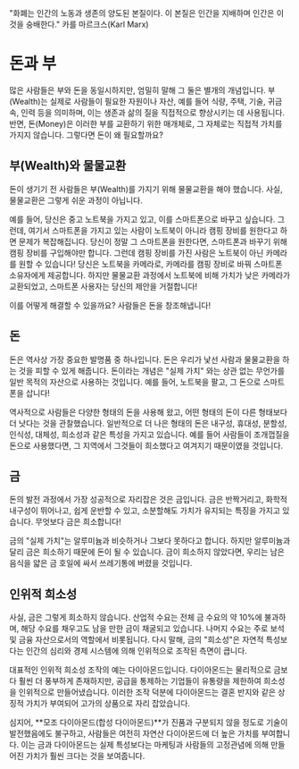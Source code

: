 "화폐는 인간의 노동과 생존의 양도된 본질이다. 이 본질은 인간을 지배하며 인간은 이것을 숭배한다."
카를 마르크스(Karl Marx)

# 돈과 부
많은 사람들은 부와 돈을 동일시하지만, 엄밀히 말해 그 둘은 별개의 개념입니다. 부(Wealth)는 실제로 사람들이 필요한 자원이나 자산, 예를 들어 식량, 주택, 기술, 귀금속, 인력 등을 의미하며, 이는 생존과 삶의 질을 직접적으로 향상시키는 데 사용됩니다. 반면, 돈(Money)은 이러한 부를 교환하기 위한 매개체로, 그 자체로는 직접적 가치를 가지지 않습니다. 그렇다면 돈이 왜 필요할까요?

## 부(Wealth)와 물물교환
돈이 생기기 전 사람들은 부(Wealth)를 가지기 위해 물물교환을 해야 했습니다. 사실, 물물교환은 그렇게 쉬운 과정이 아닙니다.

예를 들어, 당신은 중고 노트북을 가지고 있고, 이를 스마트폰으로 바꾸고 싶습니다. 그런데, 여기서 스마트폰을 가지고 있는 사람이 노트북이 아니라 캠핑 장비를 원한다고 하면 문제가 복잡해집니다. 당신이 정말 그 스마트폰을 원한다면, 스마트폰과 바꾸기 위해 캠핑 장비를 구입해야만 합니다. 그런데 캠핑 장비를 가진 사람은 노트북이 아닌 카메라를 원할 수 있습니다! 당신은 노트북을 카메라로, 카메라를 캠핑 장비로 바꿔 스마트폰 소유자에게 제공합니다. 하지만 물물교환 과정에서 노트북에 비해 가치가 낮은 카메라가 교환되었고, 스마트폰 사용자는 당신의 제안을 거절합니다!

이를 어떻게 해결할 수 있을까요? 사람들은 돈을 창조해냅니다!

## 돈
돈은 역사상 가장 중요한 발명품 중 하나입니다. 돈은 우리가 낯선 사람과 물물교환을 하는 것을 피할 수 있게 해줍니다. 돈이라는 개념은 "실제 가치" 와는 상관 없는 무언가를 일반 목적의 자산으로 사용하는 것입니다. 예를 들어, 노트북을 팔고, 그 돈으로 스마트폰을 삽니다!

역사적으로 사람들은 다양한 형태의 돈을 사용해 왔고, 어떤 형태의 돈이 다른 형태보다 더 낫다는 것을 관찰했습니다. 일반적으로 더 나은 형태의 돈은 내구성, 휴대성, 분할성, 인식성, 대체성, 희소성과 같은 특성을 가지고 있습니다. 예를 들어 사람들이 조개껍질을 돈으로 사용했다면, 그 지역에서 그것들이 희소했다고 여겨지기 때문이였을 것입니다.

## 금
돈의 발전 과정에서 가장 성공적으로 자리잡은 것은 금입니다. 금은 반짝거리고, 화학적 내구성이 뛰어나고, 쉽게 운반할 수 있고, 소분할해도 가치가 유지되는 특징을 가지고 있습니다. 무엇보다 금은 희소합니다!

금의 "실제 가치"는 알루미늄과 비슷하거나 그보다 못하다고 합니다. 하지만 알루미늄과 달리 금은 희소하기 때문에 돈이 될 수 있습니다. 금이 희소하지 않았다면, 우리는 남은 음식을 얇은 금 호일에 싸서 쓰레기통에 버렸을 것입니다.

## 인위적 희소성
사실, 금은 그렇게 희소하지 않습니다. 산업적 수요는 전체 금 수요의 약 10%에 불과하며, 해당 수요를 채우고도 남을 만한 금이 채굴되고 있습니다. 나머지 수요는 주로 보석 및 금융 자산으로서의 역할에서 비롯됩니다. 다시 말해, 금의 "희소성"은 자연적 특성보다는 인간의 심리와 경제 시스템에 의해 인위적으로 조작된 측면이 큽니다.

대표적인 인위적 희소성 조작의 예는 다이아몬드입니다.
다이아몬드는 물리적으로 금보다 훨씬 더 풍부하게 존재하지만, 공급을 통제하는 기업들이 유통량을 제한하여 희소성을 인위적으로 만들어냈습니다. 이러한 조작 덕분에 다이아몬드는 결혼 반지와 같은 상징적 가치가 부여되어 고가의 상품으로 자리 잡았습니다.

심지어, **모조 다이아몬드(합성 다이아몬드)**가 진품과 구분되지 않을 정도로 기술이 발전했음에도 불구하고, 사람들은 여전히 자연산 다이아몬드에 더 높은 가치를 부여합니다. 이는 금과 다이아몬드는 실제 특성보다는 마케팅과 사람들의 고정관념에 의해 만들어진 가치가 훨씬 크다는 것을 보여줍니다.